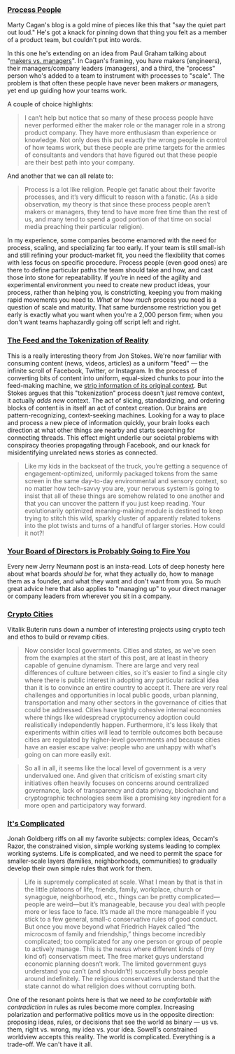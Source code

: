

### [Process People](https://svpg.com/process-people/)

Marty Cagan's blog is a gold mine of pieces like this that "say the quiet part out loud." He's got a knack for pinning down that thing you felt as a member of a product team, but couldn't put into words.

In this one he's extending on an idea from Paul Graham talking about "[makers vs. managers](http://www.paulgraham.com/makersschedule.html)". In Cagan's framing, you have makers (engineers), their managers/company leaders (managers), and a third, the "process" person who's added to a team to instrument with processes to "scale". The problem is that often these people have never been makers _or_ managers, yet end up guiding how your teams work.

A couple of choice highlights:

> I can’t help but notice that so many of these process people have never performed either the maker role or the manager role in a strong product company. They have more enthusiasm than experience or knowledge. Not only does this put exactly the wrong people in control of how teams work, but these people are prime targets for the armies of consultants and vendors that have figured out that these people are their best path into your company.

And another that we can all relate to:

> Process is a lot like religion. People get fanatic about their favorite processes, and it’s very difficult to reason with a fanatic. (As a side observation, my theory is that since these process people aren’t makers or managers, they tend to have more free time than the rest of us, and many tend to spend a good portion of that time on social media preaching their particular religion).

In my experience, some companies become enamored with the need for process, scaling, and specializing far too early. If your team is still small-ish and still refining your product-market fit, you need the flexibility that comes with less focus on specific procedure. Process people (even good ones) are there to define particular paths the team should take and how, and cast those into stone for repeatability. If you're in need of the agility and experimental environment you need to create new product ideas, your process, rather than helping you, is constricting, keeping you from making rapid movements you need to. _What_ or _how much_ process you need is a question of scale and maturity. That same burdensome restriction you get early is exactly what you want when you're a 2,000 person firm; when you don't want teams haphazardly going off script left and right.

### [The Feed and the Tokenization of Reality](https://www.jonstokes.com/p/the-feed-and-the-tokenization-of)

This is a really interesting theory from Jon Stokes. We're now familiar with consuming content (news, videos, articles) as a uniform "feed" — the infinite scroll of Facebook, Twitter, or Instagram. In the process of converting bits of content into uniform, equal-sized chunks to pour into the feed-making machine, we [strip information of its original context](https://en.wikipedia.org/wiki/Context_collapse). But Stokes argues that this "tokenization" process doesn't _just_ remove context, it actually _adds new_ context. The act of slicing, standardizing, and ordering blocks of content is in itself an act of context creation. Our brains are pattern-recognizing, context-seeking machines. Looking for a way to place and process a new piece of information quickly, your brain looks each direction at what other things are nearby and starts searching for connecting threads. This effect might underlie our societal problems with conspiracy theories propagating through Facebook, and our knack for misidentifying unrelated news stories as connected.

> Like my kids in the backseat of the truck, you’re getting a sequence of engagement-optimized, uniformly packaged tokens from the same screen in the same day-to-day environmental and sensory context, so no matter how tech-savvy you are, your nervous system is going to insist that all of these things are somehow related to one another and that you can uncover the pattern if you just keep reading. Your evolutionarily optimized meaning-making module is destined to keep trying to stitch this wild, sparkly cluster of apparently related tokens into the plot twists and turns of a handful of larger stories. How could it not?!

### [Your Board of Directors is Probably Going to Fire You](https://reactionwheel.net/2021/11/your-boards-of-directors-is-probably-going-to-fire-you.html)

Every new Jerry Neumann post is an insta-read. Lots of deep honesty here about what boards _should be_ for, what they actually do, how to manage them as a founder, and what they want and don't want from you. So much great advice here that also applies to "managing up" to your direct manager or company leaders from wherever you sit in a company.

### [Crypto Cities](https://vitalik.ca/general/2021/10/31/cities.html)

Vitalik Buterin runs down a number of interesting projects using crypto tech and ethos to build or revamp cities.

> Now consider local governments. Cities and states, as we've seen from the examples at the start of this post, are at least in theory capable of genuine dynamism. There are large and very real differences of culture between cities, so it's easier to find a single city where there is public interest in adopting any particular radical idea than it is to convince an entire country to accept it. There are very real challenges and opportunities in local public goods, urban planning, transportation and many other sectors in the governance of cities that could be addressed. Cities have tightly cohesive internal economies where things like widespread cryptocurrency adoption could realistically independently happen. Furthermore, it's less likely that experiments within cities will lead to terrible outcomes both because cities are regulated by higher-level governments and because cities have an easier escape valve: people who are unhappy with what's going on can more easily exit.

> So all in all, it seems like the local level of government is a very undervalued one. And given that criticism of existing smart city initiatives often heavily focuses on concerns around centralized governance, lack of transparency and data privacy, blockchain and cryptographic technologies seem like a promising key ingredient for a more open and participatory way forward.

### [It's Complicated](https://gfile.thedispatch.com/p/its-complicated)

Jonah Goldberg riffs on all my favorite subjects: complex ideas, Occam's Razor, the constrained vision, simple working systems leading to complex working systems. Life is complicated, and we need to permit the space for smaller-scale layers (families, neighborhoods, communities) to gradually develop their own simple rules that work for them. 

> Life is supremely complicated at scale. What I mean by that is that in the little platoons of life, friends, family, workplace, church or synagogue, neighborhood, etc., things can be pretty complicated—people are weird—but it’s manageable, because you deal with people more or less face to face. It’s made all the more manageable if you stick to a few general, small-c conservative rules of good conduct. But once you move beyond what Friedrich Hayek called “the microcosm of family and friendship,” things become incredibly complicated; too complicated for any one person or group of people to actively manage. This is the nexus where different kinds of (my kind of) conservatism meet. The free market guys understand economic planning doesn’t work. The limited government guys understand you can’t (and shouldn’t!) successfully boss people around indefinitely. The religious conservatives understand that the state cannot do what religion does without corrupting both.

One of the resonant points here is that we need _to be comfortable with contradiction_ in rules as rules become more complex. Increasing polarization and performative politics move us in the opposite direction: proposing ideas, rules, or decisions that see the world as binary — us vs. them, right vs. wrong, my idea vs. your idea. Sowell's constrained worldview accepts this reality. The world is complicated. Everything is a trade-off. We can't have it all.
